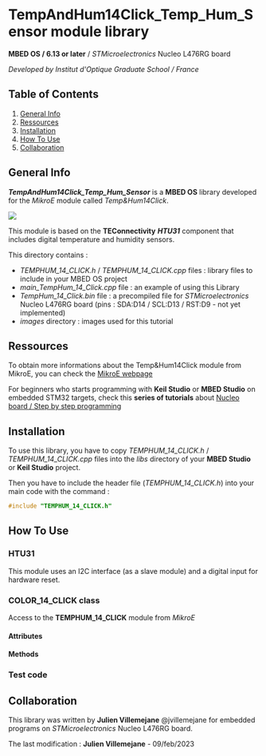 # TempAndHum14Click\_Temp\_Hum\_Sensor module library**MBED OS / 6.13 or later** /  *STMicroelectronics* Nucleo L476RG board*Developed by Institut d'Optique Graduate School / France*## Table of Contents1. [General Info](#general-info)2. [Ressources](#ressources)3. [Installation](#installation)4. [How To Use](#how-to-use)5. [Collaboration](#collaboration)## General Info***TempAndHum14Click\_Temp\_Hum\_Sensor*** is a **MBED OS** library developed for the *MikroE* module called *Temp&Hum14Click*. ![](https://www.mikroe.com/img/images/temp-hum-14-inner-new-img(1).jpg)This module is based on the **TEConnectivity** ***HTU31*** component that includes digital temperature and humidity sensors. This directory contains :- *TEMPHUM_14_CLICK.h* / *TEMPHUM_14_CLICK.cpp* files : library files to include in your MBED OS project- *main_TempHum_14_Click.cpp* file : an example of using this Library- *TempHum_14_Click.bin* file : a precompiled file for *STMicroelectronics* Nucleo L476RG board (pins : SDA:D14 / SCL:D13 / RST:D9 - not yet implemented)- *images* directory : images used for this tutorial## RessourcesTo obtain more informations about the Temp&Hum14Click module from MikroE, you can check the [MikroE webpage](https://www.mikroe.com/temphum-14-click)For beginners who starts programming with **Keil Studio** or **MBED Studio** on embedded STM32 targets, check this **series of tutorials** about [Nucleo board / Step by step programming](http://lense.institutoptique.fr/nucleo/)## InstallationTo use this library, you have to copy *TEMPHUM_14_CLICK.h* / *TEMPHUM_14_CLICK.cpp* files into the *libs* directory of your **MBED Studio** or **Keil Studio** project.Then you have to include the header file (*TEMPHUM_14_CLICK.h*) into your main code with the command :```c#include "TEMPHUM_14_CLICK.h"```## How To Use### HTU31 ###This module uses an I2C interface (as a slave module) and a digital input for hardware reset. ### COLOR_14_CLICK class ###Access to the **TEMPHUM_14_CLICK** module from *MikroE*#### Attributes ######## Methods ####### Test code ##### CollaborationThis library was written by **Julien Villemejane** @jvillemejane for embedded programs on *STMicroelectronics* Nucleo L476RG board.  The last modification : **Julien Villemejane** - 09/feb/2023